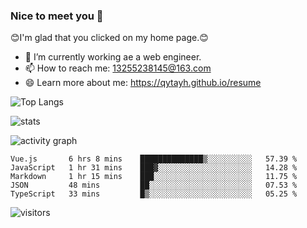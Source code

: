 ### Nice to meet you 👋

😊I'm glad that you clicked on my home page.😊

- 🔭 I’m currently working ae a web engineer.
- 📫 How to reach me: 13255238145@163.com
- 😄 Learn more about me: https://qytayh.github.io/resume

![Top Langs](https://github-readme-stats.vercel.app/api/top-langs/?username=qytayh)

![stats](https://github-readme-stats.vercel.app/api?username=qytayh&show_icons=true&theme=radical&layout=compact)


![activity graph](https://activity-graph.herokuapp.com/graph?username=qytayh&theme=dracula)

<!--START_SECTION:waka-->
```text
Vue.js       6 hrs 8 mins    ██████████████▒░░░░░░░░░░   57.39 % 
JavaScript   1 hr 31 mins    ███▓░░░░░░░░░░░░░░░░░░░░░   14.28 % 
Markdown     1 hr 15 mins    ███░░░░░░░░░░░░░░░░░░░░░░   11.75 % 
JSON         48 mins         ██░░░░░░░░░░░░░░░░░░░░░░░   07.53 % 
TypeScript   33 mins         █▒░░░░░░░░░░░░░░░░░░░░░░░   05.25 % 
```
<!--END_SECTION:waka-->

![visitors](https://visitor-badge.glitch.me/badge?page_id=qytayh)


<!--
**qytayh/qytayh** is a ✨ _special_ ✨ repository because its `README.md` (this file) appears on your GitHub profile.

Here are some ideas to get you started:

- 🔭 I’m currently working on ...
- 🌱 I’m currently learning ...
- 👯 I’m looking to collaborate on ...
- 🤔 I’m looking for help with ...
- 💬 Ask me about ...
- 📫 How to reach me: ...
- 😄 Pronouns: ...
- ⚡ Fun fact: ...
-->
